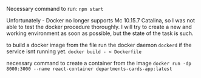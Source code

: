 Necessary command to run:
`npm start`

Unfortunately - Docker no longer supports Mc 10.15.7 Catalina, so I was not able to test the docker procedure thoroughly.
I will try to create a new and working environment as soon as possible, but the state of the task is such.

to build a docker image from the file
run the docker daemon `dockerd` if the service isnt running yet.
`docker build - < Dockerfile`

necessary command to create a container from the image
`docker run -dp 8000:3000 --name react-container departments-cards-app:latest`